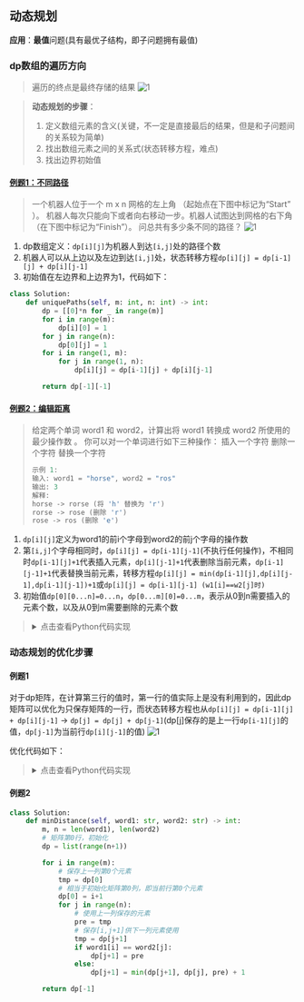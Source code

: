 ## 动态规划
**应用**：**最值**问题(具有最优子结构，即子问题拥有最值)

### dp数组的遍历方向
> 遍历的终点是最终存储的结果
![1](https://gblobscdn.gitbook.com/assets%2F-LrtQOWSnDdXhp3kYN4k%2F-M3U3aNXgGJVkKZ-TldN%2F-Lz1QbuLPFckafCeuiZ7%2F1.jpg?generation=1585364271429256&alt=media)

> **动态规划的步骤**：
> 1. 定义数组元素的含义(关键，不一定是直接最后的结果，但是和子问题间的关系较为简单)
> 2. 找出数组元素之间的关系式(状态转移方程，难点)
> 3. 找出边界初始值


#### [例题1：不同路径](https://leetcode-cn.com/problems/unique-paths/)
> 一个机器人位于一个 m x n 网格的左上角 （起始点在下图中标记为“Start” ）。
> 机器人每次只能向下或者向右移动一步。机器人试图达到网格的右下角（在下图中标记为“Finish”）。
> 问总共有多少条不同的路径？
> ![1](https://assets.leetcode-cn.com/aliyun-lc-upload/uploads/2018/10/22/robot_maze.png)

1. dp数组定义：`dp[i][j]`为机器人到达`[i,j]`处的路径个数
2. 机器人可以从上边以及左边到达`[i,j]`处，状态转移方程`dp[i][j] = dp[i-1][j] + dp[i][j-1]`
3. 初始值在左边界和上边界为1，代码如下：


```py
class Solution:
    def uniquePaths(self, m: int, n: int) -> int:
        dp = [[0]*n for _ in range(m)]
        for i in range(m):
            dp[i][0] = 1
        for j in range(n):
            dp[0][j] = 1
        for i in range(1, m):
            for j in range(1, n):
                dp[i][j] = dp[i-1][j] + dp[i][j-1]

        return dp[-1][-1]
```


#### [例题2：编辑距离](https://leetcode-cn.com/problems/edit-distance/)
> 给定两个单词 word1 和 word2，计算出将 word1 转换成 word2 所使用的最少操作数 。
> 你可以对一个单词进行如下三种操作：
> 插入一个字符
> 删除一个字符
> 替换一个字符
> ```c
> 示例 1:
> 输入: word1 = "horse", word2 = "ros"
> 输出: 3
> 解释: 
> horse -> rorse (将 'h' 替换为 'r')
> rorse -> rose (删除 'r')
> rose -> ros (删除 'e')
> ```
1. `dp[i][j]`定义为word1的前i个字母到word2的前j个字母的操作数
2. 第`[i,j]`个字母相同时，`dp[i][j] = dp[i-1][j-1]`\(不执行任何操作)，不相同时`dp[i-1][j]+1`代表插入元素，`dp[i][j-1]+1`代表删除当前元素，`dp[i-1][j-1]+1`代表替换当前元素，转移方程`dp[i][j] = min(dp[i-1][j],dp[i][j-1],dp[i-1][j-1])+1`或`dp[i][j] = dp[i-1][j-1] (w1[i]==w2[j]时)`
3. 初始值`dp[0][0...n]=0...n`，`dp[0...m][0]=0...m`，表示从0到n需要插入的元素个数，以及从0到m需要删除的元素个数
> <details>
> <summary>点击查看Python代码实现</summary>
> 
> ```py
> class Solution:
>     def minDistance(self, word1: str, word2: str) -> int:
>         m, n = len(word1), len(word2)
>         dp = [[0] * (n+1) for _ in range(m+1)]
>         # 初始值
>         for i in range(m+1):
>             dp[i][0] = i
>         for j in range(n+1):
>             dp[0][j] = j
> 
>         for i in range(m):
>             for j in range(n):
>                 # 状态转移
>                 if word1[i] == word2[j]:
>                     dp[i+1][j+1] = dp[i][j]
>                 else:
>                     dp[i+1][j+1] = min(dp[i][j+1], dp[i+1][j], dp[i][j]) + 1
> 
>         return dp[-1][-1]
> ```
> </details>
### 动态规划的优化步骤

#### 例题1
对于dp矩阵，在计算第三行的值时，第一行的值实际上是没有利用到的，因此dp矩阵可以优化为只保存矩阵的一行，而状态转移方程也从`dp[i][j] = dp[i-1][j] + dp[i][j-1]` → `dp[j] = dp[j] + dp[j-1]`\(dp[j]保存的是上一行`dp[i-1][j]`的值，`dp[j-1]`为当前行`dp[i][j-1]`的值)
![1](https://camo.githubusercontent.com/bb04a1f4835fc8735ce1c1f701508eeffe49d8cb/68747470733a2f2f696d672d626c6f672e6373646e696d672e636e2f32303139313131333039333335373637302e706e673f782d6f73732d70726f636573733d696d6167652f77617465726d61726b2c747970655f5a6d46755a33706f5a57356e6147567064476b2c736861646f775f31302c746578745f6148523063484d364c7939696247396e4c6d4e7a5a473475626d56304c323077587a4d334f5441334e7a6b332c73697a655f31362c636f6c6f725f4646464646462c745f3730)

优化代码如下：
> <details>
> <summary>点击查看Python代码实现</summary>
> 
> ```py
> class Solution:
>     def uniquePaths(self, m: int, n: int) -> int:
>         dp = [1]*n
>         
>         for i in range(1, m):
>             # 相当于初始化矩阵第0列
>             dp[0] = 1
>             for j in range(1, n):
>                 dp[j] = dp[j] + dp[j-1]
> 
>         return dp[-1]
> ```
> <details>

#### 例题2

```py
class Solution:
    def minDistance(self, word1: str, word2: str) -> int:
        m, n = len(word1), len(word2)
        # 矩阵第0行，初始化
        dp = list(range(n+1))

        for i in range(m):
            # 保存上一列第0个元素
            tmp = dp[0]
            # 相当于初始化矩阵第0列，即当前行第0个元素
            dp[0] = i+1
            for j in range(n):
                # 使用上一列保存的元素
                pre = tmp
                # 保存[i,j+1]供下一列元素使用
                tmp = dp[j+1]
                if word1[i] == word2[j]:
                    dp[j+1] = pre
                else:
                    dp[j+1] = min(dp[j+1], dp[j], pre) + 1

        return dp[-1]

```
